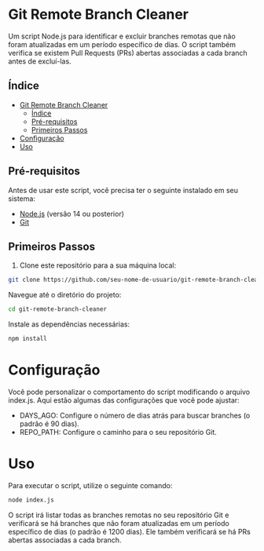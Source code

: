 # Git Remote Branch Cleaner

Um script Node.js para identificar e excluir branches remotas que não foram atualizadas em um período específico de dias. O script também verifica se existem Pull Requests (PRs) abertas associadas a cada branch antes de excluí-las.

## Índice

- [Git Remote Branch Cleaner](#git-remote-branch-cleaner)
  - [Índice](#índice)
  - [Pré-requisitos](#pré-requisitos)
  - [Primeiros Passos](#primeiros-passos)
- [Configuração](#configuração)
- [Uso](#uso)

## Pré-requisitos

Antes de usar este script, você precisa ter o seguinte instalado em seu sistema:

- [Node.js](https://nodejs.org/) (versão 14 ou posterior)
- [Git](https://git-scm.com/)

## Primeiros Passos

1. Clone este repositório para a sua máquina local:

```bash
git clone https://github.com/seu-nome-de-usuario/git-remote-branch-cleaner.git
```

Navegue até o diretório do projeto:
```bash
cd git-remote-branch-cleaner
```

Instale as dependências necessárias:
```bash
npm install
```
# Configuração
Você pode personalizar o comportamento do script modificando o arquivo index.js. Aqui estão algumas das configurações que você pode ajustar:

- DAYS_AGO: Configure o número de dias atrás para buscar branches (o padrão é 90 dias).
- REPO_PATH: Configure o caminho para o seu repositório Git.

# Uso
Para executar o script, utilize o seguinte comando:
```bash
node index.js
```

O script irá listar todas as branches remotas no seu repositório Git e verificará se há branches que não foram atualizadas em um período específico de dias (o padrão é 1200 dias). Ele também verificará se há PRs abertas associadas a cada branch.
